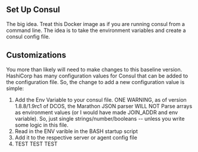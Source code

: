 ## Set Up Consul

The big idea.  Treat this Docker image as if you are running consul from a command line.  The idea is to take the environment variables and create a consul config file.

## Customizations

You more than likely will need to make changes to this baseline version.  HashiCorp has many configuration values for Consul that can be added to the configuration file.  So, the change to add a new configuration value is simple:

1. Add the Env Variable to your consul file.  ONE WARNING, as of version 1.8.8/1.9rc1 of DCOS, the Marathon JSON parser WILL NOT Parse arrays as environment values (or I would have made JOIN_ADDR and env variable).  So, just single strings/number/booleans -- unless you write some logic in this file.
2. Read in the ENV varible in the BASH startup script
3. Add it to the respective server or agent config file
4. TEST TEST TEST
